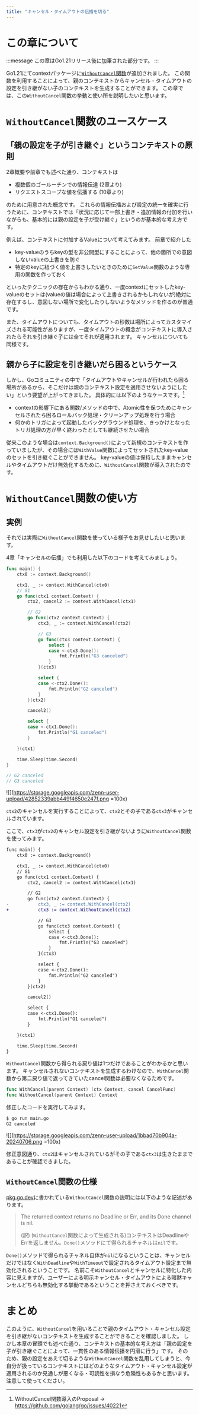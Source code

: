 ```yaml
---
title: "キャンセル・タイムアウトの伝播を切る"
---
```

# この章について
:::message
この章はGo1.21リリース後に加筆された部分です。
:::

Go1.21にてcontextパッケージに[`WithoutCancel`関数](https://pkg.go.dev/context#WithoutCancel)が追加されました。
この関数を利用することによって、親のコンテキストからキャンセル・タイムアウトの設定を引き継がない子のコンテキストを生成することができます。
この章では、この`WithoutCancel`関数の挙動と使い所を説明したいと思います。


# `WithoutCancel`関数のユースケース
## 「親の設定を子が引き継ぐ」というコンテキストの原則
2章概要や前章でも述べた通り、コンテキストは
- 複数個のゴールーチンでの情報伝達 (2章より)
- リクエストスコープな値を伝播する (10章より)

のために用意された概念です。
これらの情報伝播および設定の統一を確実に行うために、コンテキストでは「状況に応じて一部上書き・追加情報の付加を行いながらも、基本的には親の設定を子が受け継ぐ」というのが基本的な考え方です。

例えば、コンテキストに付加するValueについて考えてみます。
前章で紹介した
- key-valueのうちkeyの型を非公開型にすることによって、他の箇所での意図しないvalueの上書きを防ぐ
- 特定のkeyに紐づく値を上書きしたいときのために`SetValue`関数のような専用の関数を作っておく

といったテクニックの存在からもわかる通り、一度contextにセットしたkey-valueのセットは(valueの値は場合によって上書きされるかもしれないが)絶対に存在するし、意図しない場所で変化したりしないようなメソッドを作るのが普通です。

また、タイムアウトについても、タイムアウトの秒数は場所によってカスタマイズされる可能性がありますが、一度タイムアウトの概念がコンテキストに導入されたらそれを引き継ぐ子には全てそれが適用されます。
キャンセルについても同様です。

## 親から子に設定を引き継いだら困るというケース
しかし、Goコミュニティの中で「タイムアウトやキャンセルが行われたら困る場所があるから、そこだけは親のコンテキスト設定を適用させないようにしたい」という要望が上がってきました。
具体的には以下のようなケースです。[^1]
[^1]: WithoutCancel関数導入のProposal → https://github.com/golang/go/issues/40221

- contextの影響下にある関数/メソッドの中で、Atomic性を保つためにキャンセルされたら困るロールバック処理・クリーンアップ処理を行う場合
- 何かのトリガによって起動したバックグラウンド処理を、きっかけとなったトリガ処理の方が早く終わったとしても継続させたい場合

従来このような場合は`context.Background()`によって新規のコンテキストを作っていましたが、その場合には`WithValue`関数によってセットされたkey-valueのセットを引き継ぐことができません。
key-valueの値は保持したままキャンセルやタイムアウトだけ無効化するために、`WithoutCancel`関数が導入されたのです。






# `WithoutCancel`関数の使い方
## 実例
それでは実際に`WithoutCancel`関数を使っている様子をお見せしたいと思います。

4章「キャンセルの伝播」でも利用した以下のコードを考えてみましょう。
```go
func main() {
	ctx0 := context.Background()

	ctx1, _ := context.WithCancel(ctx0)
	// G1
	go func(ctx1 context.Context) {
		ctx2, cancel2 := context.WithCancel(ctx1)

		// G2
		go func(ctx2 context.Context) {
			ctx3, _ := context.WithCancel(ctx2)

			// G3
			go func(ctx3 context.Context) {
				select {
				case <-ctx3.Done():
					fmt.Println("G3 canceled")
				}
			}(ctx3)

			select {
			case <-ctx2.Done():
				fmt.Println("G2 canceled")
			}
		}(ctx2)

		cancel2()

		select {
		case <-ctx1.Done():
			fmt.Println("G1 canceled")
		}

	}(ctx1)

	time.Sleep(time.Second)
}

// G2 canceled
// G3 canceled
```
![](https://storage.googleapis.com/zenn-user-upload/42852339abb449f4650e247f.png =100x)

`ctx2`のキャンセルを実行することによって、`ctx2`とその子である`ctx3`がキャンセルされています。

ここで、`ctx3`が`ctx2`のキャンセル設定を引き継がないように`WithoutCancel`関数を使ってみます。
```diff go
func main() {
	ctx0 := context.Background()

	ctx1, _ := context.WithCancel(ctx0)
	// G1
	go func(ctx1 context.Context) {
		ctx2, cancel2 := context.WithCancel(ctx1)

		// G2
		go func(ctx2 context.Context) {
-			ctx3, _ := context.WithCancel(ctx2)
+			ctx3 := context.WithoutCancel(ctx2)

			// G3
			go func(ctx3 context.Context) {
				select {
				case <-ctx3.Done():
					fmt.Println("G3 canceled")
				}
			}(ctx3)

			select {
			case <-ctx2.Done():
				fmt.Println("G2 canceled")
			}
		}(ctx2)

		cancel2()

		select {
		case <-ctx1.Done():
			fmt.Println("G1 canceled")
		}

	}(ctx1)

	time.Sleep(time.Second)
}
```

`WithoutCancel`関数から得られる戻り値は1つだけであることがわかるかと思います。
キャンセルされないコンテキストを生成するわけなので、`WithCancel`関数から第二戻り値で返ってきていたcancel関数は必要なくなるためです。
```go
func WithCancel(parent Context) (ctx Context, cancel CancelFunc)
func WithoutCancel(parent Context) Context
```

修正したコードを実行してみます。
``` bash
$ go run main.go
G2 canceled
```
![](https://storage.googleapis.com/zenn-user-upload/1bbad70b904a-20240706.png =100x)

修正意図通り、`ctx2`はキャンセルされているがその子である`ctx3`は生きたままであることが確認できました。

## `WithoutCancel`関数の仕様
[pkg.go.dev](https://pkg.go.dev/context#WithoutCancel)に書かれている`WithoutCancel`関数の説明には以下のような記述があります。
> The returned context returns no Deadline or Err, and its Done channel is nil.
>
> (訳) (`WithoutCancel`関数によって生成される)コンテキストはDeadlineやErrを返しません。`Done()`メソッドにて得られるチャネルは`nil`です。

`Done()`メソッドで得られるチャネル自体が`nil`になるということは、キャンセルだけではなく`WithDeadline`や`WithTimeout`で設定されるタイムアウト設定まで無効化されるということです。
名前こそ`WithoutCancel`とキャンセルに特化した内容に見えますが、ユーザーによる明示キャンセル・タイムアウトによる暗黙キャンセルどちらも無効化する挙動であるということを押さえておくべきです。





# まとめ
このように、`WithoutCancel`を用いることで親のタイムアウト・キャンセル設定を引き継がないコンテキストを生成することができることを確認しました。
しかし本章の冒頭でも述べた通り、コンテキストの基本的な考え方は「親の設定を子が引き継ぐことによって、一貫性のある情報伝播を円滑に行う」です。
そのため、親の設定をあえて切るような`WithoutCancel`関数を乱用してしまうと、今自分が扱っているコンテキストにはどのようなタイムアウト・キャンセル設定が適用されるのか見通しが悪くなる・可読性を損なう危険性もあるかと思います。注意して使ってください。
